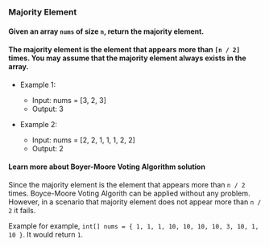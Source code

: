 ### Majority Element

#### Given an array ```nums``` of size ```n```, return the majority element.

#### The majority element is the element that appears more than ```[n / 2]``` times. You may assume that the majority element always exists in the array.

- Example 1:
  - Input: nums = [3, 2, 3]
  - Output: 3

- Example 2:
  - Input: nums = [2, 2, 1, 1, 1, 2, 2]
  - Output: 2

#### Learn more about Boyer-Moore Voting Algorithm solution

Since the majority element is the element that appears more than ```n / 2``` times. Boyce-Moore Voting Algorith can be applied without any problem. However, in a scenario that majority element does not appear more than ```n / 2``` it fails.

Example for example, ```int[] nums = { 1, 1, 1, 10, 10, 10, 10, 3, 10, 1, 10 }```. It would return ```1```.
